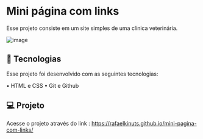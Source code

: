 # Mini página com links
Esse projeto consiste em um site simples de uma clínica veterinária.

![image](https://github.com/rafaelkinuts/site-simples-clinica-veterinaria/assets/149911545/4bab2d0d-26c9-4268-8c52-f21d3a110ea5)

## 🚀 Tecnologias
Esse projeto foi desenvolvido com as seguintes tecnologias:

• HTML e CSS
• Git e Github

## 💻 Projeto

Acesse o projeto através do link :
https://rafaelkinuts.github.io/mini-pagina-com-links/
